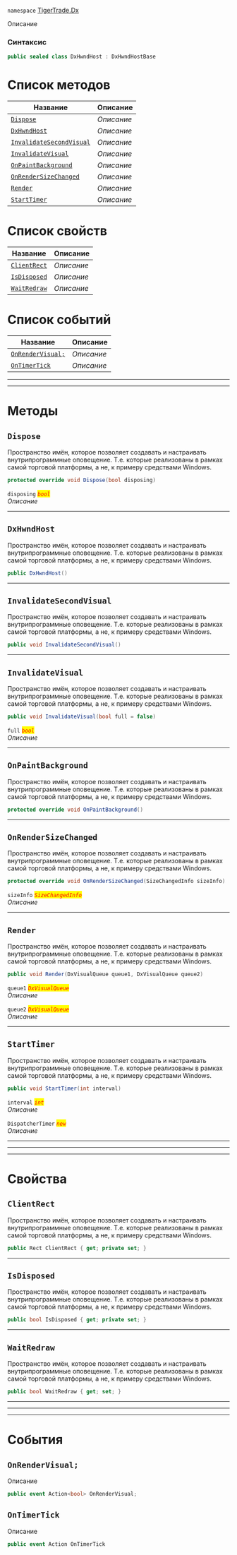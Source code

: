 
`namespace` [TigerTrade.Dx](../TigerTrade.Dx.md)


Описание

### Синтаксис
```csharp
public sealed class DxHwndHost : DxHwndHostBase
```


# Список методов
| Название | Описание |
| --- | --- |
| [`Dispose`](#test) | *Описание* |
| [`DxHwndHost`](#test) | *Описание* |
| [`InvalidateSecondVisual`](#test) | *Описание* |
| [`InvalidateVisual`](#test) | *Описание* |
| [`OnPaintBackground`](#test) | *Описание* |
| [`OnRenderSizeChanged`](#test) | *Описание* |
| [`Render`](#test) | *Описание* |
| [`StartTimer`](#test) | *Описание* |

# Список свойств
| Название | Описание |
| --- | --- |
| [`ClientRect`](./DxHwndHost.cs/Свойства/ClientRect.md) | *Описание* |
| [`IsDisposed`](./DxHwndHost.cs/Свойства/IsDisposed.md) | *Описание* |
| [`WaitRedraw`](./DxHwndHost.cs/Свойства/WaitRedraw.md) | *Описание* |

# Список событий
| Название | Описание |
| --- | --- |
| [`OnRenderVisual;`](./DxHwndHost.cs/События/OnRenderVisual;.md) | *Описание* |
| [`OnTimerTick`](./DxHwndHost.cs/События/OnTimerTick.md) | *Описание* |





***  
***  
# Методы

## `Dispose`<a href="test" id="test"></a>
Пространство имён, которое позволяет создавать и настраивать внутрипрограммные оповещение. Т.е. которые реализованы в рамках самой торговой платформы, а не, к примеру средствами Windows.

```csharp
protected override void Dispose(bool disposing)
```

`disposing` <mark style="color:red;">*`bool`*</mark>  
 *Описание*  


***  

## `DxHwndHost`<a href="test" id="test"></a>
Пространство имён, которое позволяет создавать и настраивать внутрипрограммные оповещение. Т.е. которые реализованы в рамках самой торговой платформы, а не, к примеру средствами Windows.

```csharp
public DxHwndHost()
```

***  

## `InvalidateSecondVisual`<a href="test" id="test"></a>
Пространство имён, которое позволяет создавать и настраивать внутрипрограммные оповещение. Т.е. которые реализованы в рамках самой торговой платформы, а не, к примеру средствами Windows.

```csharp
public void InvalidateSecondVisual()
```

***  

## `InvalidateVisual`<a href="test" id="test"></a>
Пространство имён, которое позволяет создавать и настраивать внутрипрограммные оповещение. Т.е. которые реализованы в рамках самой торговой платформы, а не, к примеру средствами Windows.

```csharp
public void InvalidateVisual(bool full = false)
```

`full` <mark style="color:red;">*`bool`*</mark>  
 *Описание*  


***  

## `OnPaintBackground`<a href="test" id="test"></a>
Пространство имён, которое позволяет создавать и настраивать внутрипрограммные оповещение. Т.е. которые реализованы в рамках самой торговой платформы, а не, к примеру средствами Windows.

```csharp
protected override void OnPaintBackground()
```

***  

## `OnRenderSizeChanged`<a href="test" id="test"></a>
Пространство имён, которое позволяет создавать и настраивать внутрипрограммные оповещение. Т.е. которые реализованы в рамках самой торговой платформы, а не, к примеру средствами Windows.

```csharp
protected override void OnRenderSizeChanged(SizeChangedInfo sizeInfo)
```

`sizeInfo` <mark style="color:red;">*`SizeChangedInfo`*</mark>  
 *Описание*  


***  

## `Render`<a href="test" id="test"></a>
Пространство имён, которое позволяет создавать и настраивать внутрипрограммные оповещение. Т.е. которые реализованы в рамках самой торговой платформы, а не, к примеру средствами Windows.

```csharp
public void Render(DxVisualQueue queue1, DxVisualQueue queue2)
```
`queue1` <mark style="color:red;">*`DxVisualQueue`*</mark>  
 *Описание*  

`queue2` <mark style="color:red;">*`DxVisualQueue`*</mark>  
 *Описание*  


***  

## `StartTimer`<a href="test" id="test"></a>
Пространство имён, которое позволяет создавать и настраивать внутрипрограммные оповещение. Т.е. которые реализованы в рамках самой торговой платформы, а не, к примеру средствами Windows.

```csharp
public void StartTimer(int interval)
```
`interval` <mark style="color:red;">*`int`*</mark>  
 *Описание*  

`DispatcherTimer` <mark style="color:red;">*`new`*</mark>  
 *Описание*  


***  
***  
 ***  
# Свойства

## `ClientRect`
Пространство имён, которое позволяет создавать и настраивать внутрипрограммные оповещение. Т.е. которые реализованы в рамках самой торговой платформы, а не, к примеру средствами Windows.

```csharp
public Rect ClientRect { get; private set; }
```  
***

## `IsDisposed`
Пространство имён, которое позволяет создавать и настраивать внутрипрограммные оповещение. Т.е. которые реализованы в рамках самой торговой платформы, а не, к примеру средствами Windows.

```csharp
public bool IsDisposed { get; private set; }
```  
***

## `WaitRedraw`
Пространство имён, которое позволяет создавать и настраивать внутрипрограммные оповещение. Т.е. которые реализованы в рамках самой торговой платформы, а не, к примеру средствами Windows.

```csharp
public bool WaitRedraw { get; set; }
```  
***
***  
 ***  
# События

## `OnRenderVisual;`
Описание

```csharp
public event Action<bool> OnRenderVisual;
```

## `OnTimerTick`
Описание

```csharp
public event Action OnTimerTick
```


